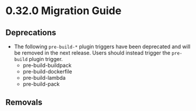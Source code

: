 # 0.32.0 Migration Guide

## Deprecations

- The following `pre-build-*` plugin triggers have been deprecated and will be removed in the next release. Users should instead trigger the `pre-build` plugin trigger.
    - pre-build-buildpack
    - pre-build-dockerfile
    - pre-build-lambda
    - pre-build-pack

## Removals
